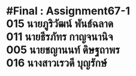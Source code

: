 #Final : Assignment67-1 <br>
015 นายภูริวัฒน์ พันธ์ฉลาด <br>
011 นายธีรภัทร กาญจนานิจ <br>
005 นายชญานนท์ ดิษฐถาพร <br>
016 นางสาวเรวดี บุญรักษ์ <br>
=======
